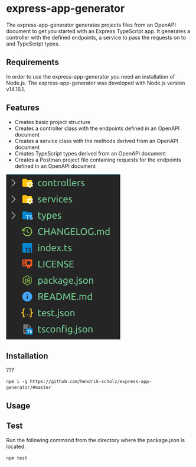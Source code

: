 # express-app-generator

The express-app-generator generates projects files from an OpenAPI document to get you started with an Express TypeScript app. It generates a controller with the defined endpoints, a service to pass the requests on to and TypeScript types.

## Requirements

In order to use the express-app-generator you need an installation of Node.js. The express-app-generator was developed with Node.js version v14.16.1.

## Features

* Creates basic project structure
* Creates a controller class with the endpoints defined in an OpenAPI document
* Creates a service class with the methods derived from an OpenAPI document
* Creates TypeScript types derived from an OpenAPI document
* Creates a Postman project file containing requests for the endpoints defined in an OpenAPI document

![Project](screenshots/project.png "Project")

## Installation

???

```
npm i -g https://github.com/hendrik-scholz/express-app-generator/#master
```

## Usage
## Test

Run the following command from the directory where the package.json is located.

```
npm test
```
